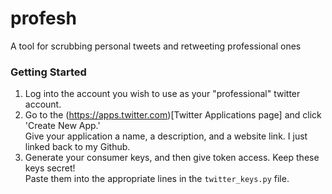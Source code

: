 # profesh
A tool for scrubbing personal tweets and retweeting professional ones  
  
### Getting Started  
1. Log into the account you wish to use as your "professional" twitter account.  
2. Go to the (https://apps.twitter.com)[Twitter Applications page] and click 'Create New App.'  
   Give your application a name, a description, and a website link. I just linked back to my Github.
3. Generate your consumer keys, and then give token access. Keep these keys secret!  
   Paste them into the appropriate lines in the `twitter_keys.py` file.  
